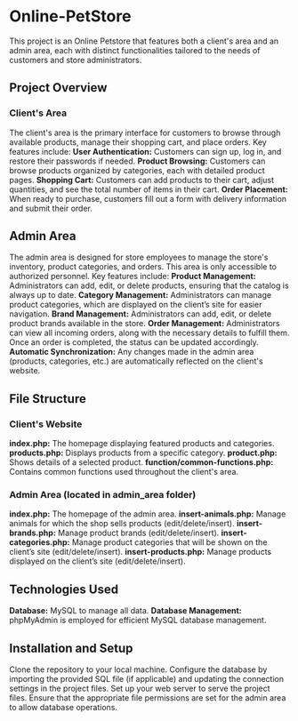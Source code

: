 # Online-PetStore
This project is an Online Petstore that features both a client's area and an admin area, each with distinct functionalities tailored to the needs of customers and store administrators.

## Project Overview
### Client's Area
The client's area is the primary interface for customers to browse through available products, manage their shopping cart, and place orders. Key features include:
**User Authentication:** Customers can sign up, log in, and restore their passwords if needed.
**Product Browsing:** Customers can browse products organized by categories, each with detailed product pages.
**Shopping Cart:** Customers can add products to their cart, adjust quantities, and see the total number of items in their cart.
**Order Placement:** When ready to purchase, customers fill out a form with delivery information and submit their order.

## Admin Area
The admin area is designed for store employees to manage the store's inventory, product categories, and orders. This area is only accessible to authorized personnel. Key features include:
**Product Management:** Administrators can add, edit, or delete products, ensuring that the catalog is always up to date.
**Category Management:** Administrators can manage product categories, which are displayed on the client’s site for easier navigation.
**Brand Management:** Administrators can add, edit, or delete product brands available in the store.
**Order Management:** Administrators can view all incoming orders, along with the necessary details to fulfill them. Once an order is completed, the status can be updated accordingly.
**Automatic Synchronization:** Any changes made in the admin area (products, categories, etc.) are automatically reflected on the client's website.

## File Structure
### Client's Website
**index.php:** The homepage displaying featured products and categories.
**products.php:** Displays products from a specific category.
**product.php:** Shows details of a selected product.
**function/common-functions.php:** Contains common functions used throughout the client's area.

### Admin Area (located in admin_area folder)
**index.php:** The homepage of the admin area.
**insert-animals.php:** Manage animals for which the shop sells products (edit/delete/insert).
**insert-brands.php:** Manage product brands (edit/delete/insert).
**insert-categories.php:** Manage product categories that will be shown on the client’s site (edit/delete/insert).
**insert-products.php:** Manage products displayed on the client’s site (edit/delete/insert).

## Technologies Used ##
**Database:** MySQL to manage all data.
**Database Management:** phpMyAdmin is employed for efficient MySQL database management.

## Installation and Setup
Clone the repository to your local machine.
Configure the database by importing the provided SQL file (if applicable) and updating the connection settings in the project files.
Set up your web server to serve the project files.
Ensure that the appropriate file permissions are set for the admin area to allow database operations.
